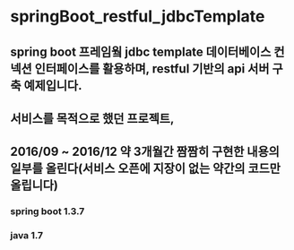 # springBoot_restful_jdbcTemplate
## spring boot 프레임웤 jdbc template 데이터베이스 컨넥션 인터페이스를 활용하며, restful 기반의 api 서버 구축 예제입니다.
## 서비스를 목적으로 했던 프로젝트, 
## 2016/09 ~ 2016/12 약 3개월간 짬짬히 구현한 내용의 일부를 올린다(서비스 오픈에 지장이 없는 약간의 코드만 올립니다)

### spring boot 1.3.7
### java 1.7













